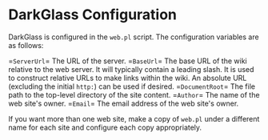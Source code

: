# DarkGlass Configuration

DarkGlass is configured in the `web.pl` script. The configuration variables are as follows:

=`ServerUrl`=
    The URL of the server.
=`BaseUrl`=
    The base URL of the wiki relative to the web server. It will typically contain a leading slash. It is used to construct relative URLs to make links within the wiki. An absolute URL (excluding the initial `http:`) can be used if desired.
=`DocumentRoot`=
    The file path to the top-level directory of the site content.
=`Author`=
    The name of the web site's owner.
=`Email`=
    The email address of the web site's owner.

If you want more than one web site, make a copy of `web.pl` under a different name for each site and configure each copy appropriately.